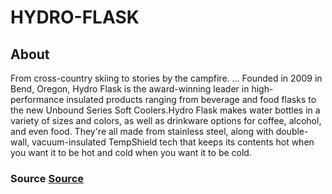 # HYDRO-FLASK


## About

From cross-country skiing to stories by the campfire. ... Founded in 2009 in Bend, Oregon, Hydro Flask is the award-winning leader in high-performance insulated products ranging from beverage and food flasks to the new Unbound Series Soft Coolers.Hydro Flask makes water bottles in a variety of sizes and colors, as well as drinkware options for coffee, alcohol, and even food. They're all made from stainless steel, along with double-wall, vacuum-insulated TempShield tech that keeps its contents hot when you want it to be hot and cold when you want it to be cold. 

 ### Source [Source](https://www.businessinsider.com/which-hydro-flask-should-i-get)
